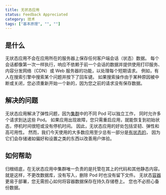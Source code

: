 ```yaml
---
title: 无状态应用
status: Feedback Appreciated
category: 技术
tags: ["基本原理", "", ""]
---
```


## 是什么

无状态应用不会在应用所在的服务器上保存任何客户端会话（状态）数据。
每个会话都像第一次一样执行，响应不依赖于前一个会话的数据并提供使用打印服务、内容分发网络（CDN）或
Web 服务器的功能，以处理每个短期请求。
例如，有人在搜索引擎中搜索某个问题并按下了回车键。
如果搜索操作由于某种原因被中断或关闭，您必须重新开始一个新的，因为您之前的请求没有保存数据。

## 解决的问题

无状态应用解决了弹性问题，因为[集群](/zh-cn/cluster/)中的不同 Pod 可以独立工作，
同时允许多个请求到达这些 Pod。
如果应用出现故障，您只需重启应用，就能恢复到初始状态，停机时间很短或没有停机时间。
因此，无状态应用的好处包括坚韧、弹性和高可用性。
然而，我们今天使用的大多数应用至少总有一部分是[有状态的](/zh-cn/stateful-apps/)，
因为它们会存储诸如偏好和设置之类的东西以改善用户体验。

## 如何帮助

归根结底，在无状态应用中集群唯一负责的是托管在其上的代码和其他静态内容。
就是这样，不更改数据库，没有写入，删除 Pod 时也没有留下文件。
无状态[容器](/zh-cn/container/)更易于部署，您无需担心如何将容器数据保存在持久存储卷上。
您也不必担心备份数据。
